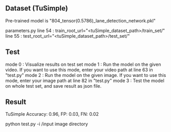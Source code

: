 ## Dataset (TuSimple)
Pre-trained model is "804_tensor(0.5786)_lane_detection_network.pkl"

parameters.py
line 54 : train_root_url="<tuSimple_dataset_path>/train_set/"
line 55 : test_root_url="<tuSimple_dataset_path>/test_set/"

## Test
mode 0 : Visualize results on test set
mode 1 : Run the model on the given video. If you want to use this mode, enter your video path at line 63 in "test.py"
mode 2 : Run the model on the given image. If you want to use this mode, enter your image path at line 82 in "test.py"
mode 3 : Test the model on whole test set, and save result as json file.

## Result
TuSimple
Accuracy: 0.96, FP: 0.03, FN: 0.02

python test.py -i /input image directory
